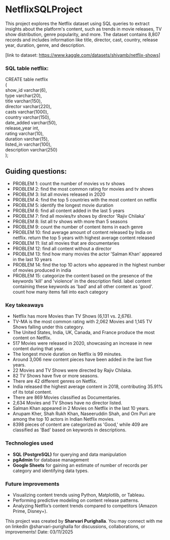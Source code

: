 # NetflixSQLProject
This project explores the Netflix dataset using SQL queries to extract insights about the platform's content, such as trends in movie releases, TV show distribution, genre popularity, and more. The dataset contains 8,807 records and includes information like title, director, cast, country, release year, duration, genre, and description. 

[link to dataset: https://www.kaggle.com/datasets/shivamb/netflix-shows]

### SQL table netflix:
CREATE table netflix <br>
( <br>
  show_id varchar(6), <br>
  type varchar(20), <br>
  title varchar(150), <br>
  director varchar(220), <br>
  casts varchar(1000), <br>
  country varchar(150), <br>
  date_added varchar(50), <br>
  release_year int, <br>
  rating varchar(10), <br>
  duration varchar(15), <br>
  listed_in varchar(100), <br>
  description varchar(250)<br>
);<br>


## Guiding questions:

- PROBLEM 1: count the number of movies vs tv shows
- PROBLEM 2: find the most common rating for movies and tv shows
- PROBLEM 3: list all movies released in 2020
- PROBLEM 4: find the top 5 countries with the most content on netflix
- PROBLEM 5: identify the longest movie duration
- PROBLEM 6: find all content added in the last 5 years
- PROBLEM 7: find all movies/tv shows by director 'Rajiv Chilaka'
- PROBLEM 8: list all tv shows with more than 5 seasons
- PROBLEM 9: count the number of content items in each genre
- PROBLEM 10: find average amount of content released by India on netflix. return the top 5 years with highest average content released
- PROBLEM 11: list all movies that are documentaries
- PROBLEM 12: find all content without a director
- PROBLEM 13: find how many movies the actor 'Salman Khan' appeared in the last 10 years
- PROBLEM 14: find the top 10 actors who appeared in the highest number of movies produced in india
- PROBLEM 15: categorize the content based on the presence of the keywords 'kill' and 'violence' in the description field. label content containing these keywords as 'bad' and all other content as 'good'. count how many items fall into each category

### Key takeaways
- Netflix has more Movies than TV Shows (6,131 vs. 2,676).
- TV-MA is the most common rating with 2,062 Movies and 1,145 TV Shows falling under this category.
- The United States, India, UK, Canada, and France produce the most content on Netflix.
- 517 Movies were released in 2020, showcasing an increase in new content during that year.
- The longest movie duration on Netflix is 99 minutes.
- Around 3,006 new content pieces have been added in the last five years.
- 22 Movies and TV Shows were directed by Rajiv Chilaka.
- 82 TV Shows have five or more seasons.
- There are 42 different genres on Netflix.
- India released the highest average content in 2018, contributing 35.91% of its total content.
- There are 869 Movies classified as Documentaries.
- 2,634 Movies and TV Shows have no director listed.
- Salman Khan appeared in 2 Movies on Netflix in the last 10 years.
- Anupam Kher, Shah Rukh Khan, Naseeruddin Shah, and Om Puri are among the top 10 actors in Indian Netflix movies.
- 8398 pieces of content are categorized as 'Good,' while 409 are classified as 'Bad' based on keywords in descriptions.

### Technologies used
- **SQL (PostgreSQL)** for querying and data manipulation
- **pgAdmin** for database management
- **Google Sheets** for gaining an estimate of number of records per category and identifying data types.

### Future improvements
- Visualizing content trends using Python, Matplotlib, or Tableau.
- Performing predictive modeling on content release patterns.
- Analyzing Netflix’s content trends compared to competitors (Amazon Prime, Disney+).


This project was created by **Sharvari Purighalla**. You may connect with me on linkedin @sharvari-purighalla for discussions, collaborations, or improvements!
Date: 03/11/2025
